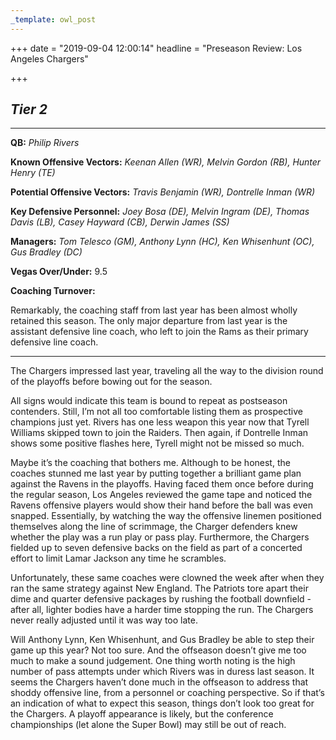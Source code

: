 ```yaml
---
_template: owl_post
---
```


+++
date = "2019-09-04 12:00:14"
headline = "Preseason Review: Los Angeles Chargers"

+++
## **_Tier 2_**

***

**QB:** _Philip Rivers_

**Known Offensive Vectors:** _Keenan Allen (WR), Melvin Gordon (RB), Hunter Henry (TE)_

**Potential Offensive Vectors:** _Travis Benjamin (WR), Dontrelle Inman (WR)_

**Key Defensive Personnel:** _Joey Bosa (DE), Melvin Ingram (DE), Thomas Davis (LB), Casey Hayward (CB), Derwin James (SS)_

**Managers:** _Tom Telesco (GM), Anthony Lynn (HC), Ken Whisenhunt (OC), Gus Bradley (DC)_

**Vegas Over/Under:** 9.5

**Coaching Turnover:**

Remarkably, the coaching staff from last year has been almost wholly retained this season. The only major departure from last year is the assistant defensive line coach, who left to join the Rams as their primary defensive line coach.

***

The Chargers impressed last year, traveling all the way to the division round of the playoffs before bowing out for the season.

All signs would indicate this team is bound to repeat as postseason contenders. Still, I’m not all too comfortable listing them as prospective champions just yet. Rivers has one less weapon this year now that Tyrell Williams skipped town to join the Raiders. Then again, if Dontrelle Inman shows some positive flashes here, Tyrell might not be missed so much.

Maybe it’s the coaching that bothers me. Although to be honest, the coaches stunned me last year by putting together a brilliant game plan against the Ravens in the playoffs. Having faced them once before during the regular season, Los Angeles reviewed the game tape and noticed the Ravens offensive players would show their hand before the ball was even snapped. Essentially, by watching the way the offensive linemen positioned themselves along the line of scrimmage, the Charger defenders knew whether the play was a run play or pass play. Furthermore, the Chargers fielded up to seven defensive backs on the field as part of a concerted effort to limit Lamar Jackson any time he scrambles.

Unfortunately, these same coaches were clowned the week after when they ran the same strategy against New England. The Patriots tore apart their dime and quarter defensive packages by rushing the football downfield - after all, lighter bodies have a harder time stopping the run. The Chargers never really adjusted until it was way too late.

Will Anthony Lynn, Ken Whisenhunt, and Gus Bradley be able to step their game up this year? Not too sure. And the offseason doesn’t give me too much to make a sound judgement. One thing worth noting is the high number of pass attempts under which Rivers was in duress last season. It seems the Chargers haven’t done much in the offseason to address that shoddy offensive line, from a personnel or coaching perspective. So if that’s an indication of what to expect this season, things don’t look too great for the Chargers. A playoff appearance is likely, but the conference championships (let alone the Super Bowl) may still be out of reach.
